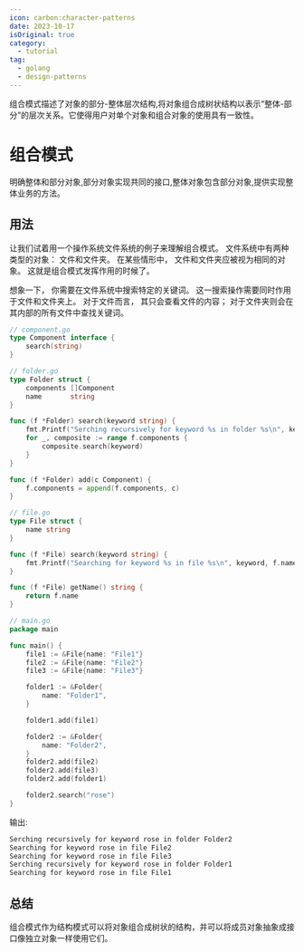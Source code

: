 ```yaml
---
icon: carbon:character-patterns
date: 2023-10-17
isOriginal: true
category:
  - tutorial
tag:
  - golang
  - design-patterns
---
```


组合模式描述了对象的部分-整体层次结构,将对象组合成树状结构以表示“整体-部分”的层次关系。它使得用户对单个对象和组合对象的使用具有一致性。

<!-- more -->

# 组合模式

明确整体和部分对象,部分对象实现共同的接口,整体对象包含部分对象,提供实现整体业务的方法。

## 用法

让我们试着用一个操作系统文件系统的例子来理解组合模式。 文件系统中有两种类型的对象： 文件和文件夹。 在某些情形中， 文件和文件夹应被视为相同的对象。 这就是组合模式发挥作用的时候了。

想象一下， 你需要在文件系统中搜索特定的关键词。 这一搜索操作需要同时作用于文件和文件夹上。 对于文件而言， 其只会查看文件的内容； 对于文件夹则会在其内部的所有文件中查找关键词。

```go
// component.go
type Component interface {
    search(string)
}
```

```go
// folder.go
type Folder struct {
    components []Component
    name       string
}

func (f *Folder) search(keyword string) {
    fmt.Printf("Serching recursively for keyword %s in folder %s\n", keyword, f.name)
    for _, composite := range f.components {
        composite.search(keyword)
    }
}

func (f *Folder) add(c Component) {
    f.components = append(f.components, c)
}
```

```go
// file.go
type File struct {
    name string
}

func (f *File) search(keyword string) {
    fmt.Printf("Searching for keyword %s in file %s\n", keyword, f.name)
}

func (f *File) getName() string {
    return f.name
}
```

```go
// main.go
package main

func main() {
    file1 := &File{name: "File1"}
    file2 := &File{name: "File2"}
    file3 := &File{name: "File3"}

    folder1 := &Folder{
        name: "Folder1",
    }

    folder1.add(file1)

    folder2 := &Folder{
        name: "Folder2",
    }
    folder2.add(file2)
    folder2.add(file3)
    folder2.add(folder1)

    folder2.search("rose")
}
```

输出:
```sh
Serching recursively for keyword rose in folder Folder2
Searching for keyword rose in file File2
Searching for keyword rose in file File3
Serching recursively for keyword rose in folder Folder1
Searching for keyword rose in file File1
```


## 总结

组合模式作为结构模式可以将对象组合成树状的结构，并可以将成员对象抽象成接口像独立对象一样使用它们。


